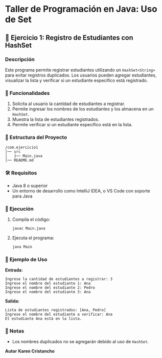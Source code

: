 # Taller de Programación en Java: Uso de Set

## 🚀 Ejercicio 1: Registro de Estudiantes con HashSet

### Descripción
Este programa permite registrar estudiantes utilizando un `HashSet<String>` para evitar registros duplicados. Los usuarios pueden agregar estudiantes, visualizar la lista y verificar si un estudiante específico está registrado.

### 📌 Funcionalidades
1. Solicita al usuario la cantidad de estudiantes a registrar.
2. Permite ingresar los nombres de los estudiantes y los almacena en un `HashSet`.
3. Muestra la lista de estudiantes registrados.
4. Permite verificar si un estudiante específico está en la lista.

### 📂 Estructura del Proyecto
```
/com.ejercicio1
│── src
│   ├── Main.java
│── README.md
```

### 🛠️ Requisitos
- Java 8 o superior
- Un entorno de desarrollo como IntelliJ IDEA, o VS Code con soporte para Java

### 🚀 Ejecución
1. Compila el código:
   ```sh
   javac Main.java
   ```
2. Ejecuta el programa:
   ```sh
   java Main
   ```

### 📝 Ejemplo de Uso
**Entrada:**
```
Ingrese la cantidad de estudiantes a registrar: 3
Ingrese el nombre del estudiante 1: Ana
Ingrese el nombre del estudiante 2: Pedro
Ingrese el nombre del estudiante 3: Ana
```

**Salida:**
```
Lista de estudiantes registrados: [Ana, Pedro]
Ingrese el nombre del estudiante a verificar: Ana
El estudiante Ana está en la lista.
```

### 📌 Notas
- Los nombres duplicados no se agregarán debido al uso de `HashSet`.

**Autor**
**Karen Cristancho**